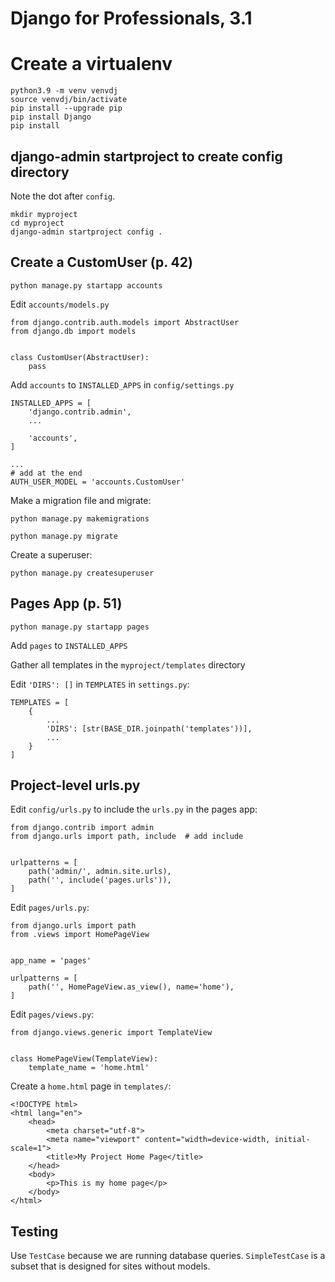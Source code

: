 # Django for Professionals, 3.1

# Create a virtualenv

```
python3.9 -m venv venvdj
source venvdj/bin/activate
pip install --upgrade pip
pip install Django
pip install 
```

## django-admin startproject to create config directory

Note the dot after `config`.

```
mkdir myproject
cd myproject
django-admin startproject config .
```

## Create a CustomUser (p. 42)

`python manage.py startapp accounts`

Edit `accounts/models.py`

```
from django.contrib.auth.models import AbstractUser
from django.db import models


class CustomUser(AbstractUser):
    pass
```

Add `accounts` to `INSTALLED_APPS` in `config/settings.py`

```
INSTALLED_APPS = [
    'django.contrib.admin',
    ...

    'accounts',
]

...
# add at the end
AUTH_USER_MODEL = 'accounts.CustomUser'
```

Make a migration file and migrate:

`python manage.py makemigrations`

`python manage.py migrate`

Create a superuser:

`python manage.py createsuperuser`

## Pages App (p. 51)

`python manage.py startapp pages`

Add `pages` to `INSTALLED_APPS`

Gather all templates in the `myproject/templates` directory

Edit `'DIRS': []` in `TEMPLATES` in `settings.py`:

```
TEMPLATES = [
    {
        ...
        'DIRS': [str(BASE_DIR.joinpath('templates'))],
        ...
    }
]
```

## Project-level urls.py

Edit `config/urls.py` to include the `urls.py` in the pages app:

```
from django.contrib import admin
from django.urls import path, include  # add include


urlpatterns = [
    path('admin/', admin.site.urls),
    path('', include('pages.urls')),
]
```

Edit `pages/urls.py`:

```
from django.urls import path
from .views import HomePageView


app_name = 'pages'

urlpatterns = [
    path('', HomePageView.as_view(), name='home'),
]
```

Edit `pages/views.py`:

```
from django.views.generic import TemplateView


class HomePageView(TemplateView):
    template_name = 'home.html'
```

Create a `home.html` page in `templates/`:

```
<!DOCTYPE html>
<html lang="en">
    <head>
        <meta charset="utf-8">
        <meta name="viewport" content="width=device-width, initial-scale=1">
        <title>My Project Home Page</title>
    </head>
    <body>
        <p>This is my home page</p>
    </body>
</html>
```

## Testing

Use `TestCase` because we are running database queries. `SimpleTestCase` is a subset that is designed for sites without models.